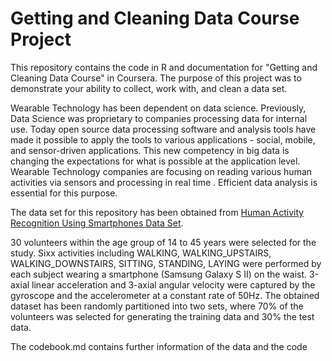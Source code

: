 # Getting and Cleaning Data Course Project
   
   <p>This repository contains the code in R and documentation for "Getting and Cleaning Data Course" in Coursera. The purpose of this project was to demonstrate your ability to collect, work with, and clean a data set.</p>
    
   <p> Wearable Technology has been dependent on data science. Previously, Data Science was proprietary to companies processing data for internal use. Today open source data processing software and analysis tools have made it possible to apply the tools to various applications - social, mobile, and sensor-driven applications. This new competency in big data is changing the expectations for what is possible at the application level. Wearable Technology companies are focusing on reading various human activities via sensors and processing in real time . Efficient data analysis is essential for this purpose.</p>
   
   <p> The data set for this repository has been obtained from  <a href=https://d396qusza40orc.cloudfront.net/getdata%2Fprojectfiles%2FUCI%20HAR%20Dataset.zip>
Human Activity Recognition Using Smartphones Data Set</a>.</p>

<p>30 volunteers within the age group of 14 to 45 years were selected for the study. Sixx activities including WALKING, WALKING_UPSTAIRS, WALKING_DOWNSTAIRS, SITTING, STANDING, LAYING were performed by each subject wearing a smartphone (Samsung Galaxy S II) on the waist.  3-axial linear acceleration and 3-axial angular velocity were captured by the gyroscope and the accelerometer at a constant rate of 50Hz.  The obtained dataset has been randomly partitioned into two sets, where 70% of the volunteers was selected for generating the training data and 30% the test data. 

<p> The codebook.md contains further information of the data and the code </p>
